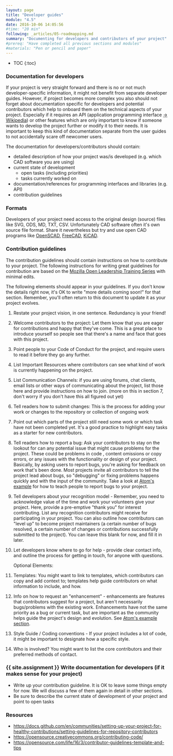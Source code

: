 ```yaml
---
layout: page
title: "Developer guides"
module: "4.5"
date: 2016-10-06 14:05:56
#time: "20 min"
following: _articles/05-roadmapping.md
summary: "Documenting for developers and contributors of your project"
#prereq: "Have completed all previous sections and modules"
#materials: "Pen or pencil and paper"
---
```

* TOC
{:toc}

### Documentation for developers
If your project is very straight forward and there is no or not much developer-specific information, it might not benefit from separate developer guides. However, if project becomes more complex you also should not forget about documentation specific for developers and potential contributors which help to onboard them on the technical aspects of your project. Especially if it requires an API (application programming interface [-> Wikipedia](https://en.wikipedia.org/wiki/API)) or other features which are only important to know if someone wants to develop the project further or modify it to their needs. It is important to keep this kind of documentation separate from the user guides to not accidentally scare off newcomer users.

The documentation for developers/contributors should contain:
- detailed description of how your project was/is developed (e.g. which CAD software you are using)
- current state of development
  - open tasks (including priorities)
  - tasks currently worked on
- documentation/references for programming interfaces and libraries (e.g. API)
- contribution guidelines

### Formats
Developers of your project need access to the original design (source) files like SVG, ODS, MD, TXT, CSV. Unfortunately CAD software often it's own source file format. Share it nevertheless but try and use open CAD programs like [OpenSCAD](https://openscad.org/), [FreeCAD](https://www.freecadweb.org/), [KiCAD](https://www.kicad.org/).

### Contribution guidelines
The contribution guidelines should contain instructions on how to contribute to your project. The following instructions for writing great guidelines for contribution are based on the [Mozilla Open Leadership Training Series](https://mozilla.github.io/open-leadership-training-series/) with minimal edits.

The following elements should appear in your guidelines. If you don't know the details right now, it's OK to write "more details coming soon!" for that section. Remember, you'll often return to this document to update it as your project evolves.

1.  Restate your project vision, in one sentence. Redundancy is your friend!
2.  Welcome contributors to the project: Let them know that you are eager for contributions and happy that they've come. This is a great place to introduce yourself so people see that there's a name and face that goes with this project.
3.  Point people to your Code of Conduct for the project, and require users to read it before they go any further.
4.  List Important Resources where contributors can see what kind of work is currently happening on the project.
6.  List Communication Channels: if you are using forums, chat clients, email lists or other ways of communicating about the project, list those here and provide instructions on how to join. (more on this in section 7, don't worry if you don't have this all figured out yet)
7.  Tell readers how to submit changes: This is the process for adding your work or changes to the repository or collection of ongoing work
8.  Point out which parts of the project still need some work or which task have not been completed yet. It's a good practice to highlight easy tasks as a starter for new contributors.
9.  Tell readers how to report a bug: Ask your contributors to stay on the lookout for can any potential issue that might cause problems for the project. These could be problems in code , content omissions or copy errors, or any issues with the functionality or design of your project. Basically, by asking users to report bugs, you're asking for feedback on work that's been done. Most projects invite all contributors to tell the project lead about bugs, so "debugging" or fixing problems happens quickly and with the input of the community. Take a look at [Atom's example](https://github.com/atom/atom/blob/master/CONTRIBUTING.md#reporting-bugs) for how to teach people to report bugs to your project.
10. Tell developers about your recognition model - Remember, you need to acknowledge value of the time and work your volunteers give your project. Here, provide a pre-emptive "thank you" for interest contributing. List any recognition contributors might receive for participating in your project. You can also outline how contributors can "level up" to become project maintainers (a certain number of bugs resolved, a certain number of changes or contributions successfully submitted to the project). You can leave this blank for now, and fill it in later.
11. Let developers know where to go for help - provide clear contact info, and outline the process for getting in touch, for anyone with questions.

    Optional Elements:

12.  Templates: You might want to link to templates, which contributors can copy and add context to; templates help guide contributors on what information to include, and how.
13.  Info on how to request an "enhancement" - enhancements are features that contributors suggest for a project, but aren't necessarily bugs/problems with the existing work. Enhancements have not the same priority as a bug or current task, but are important as the community helps guide the project's design and evolution. See [Atom's example section](https://github.com/atom/atom/blob/master/CONTRIBUTING.md#suggesting-enhancements).
14.  Style Guide / Coding conventions - If your project includes a lot of code, it might be important to designate how a specific style.
15.  Who is involved? You might want to list the core contributors and their preferred methods of contact.

### {{ site.assignment }} Write documentation for developers (if it makes sense for your project)

- Write up your contribution guideline. It is OK to leave some things empty for now. We will discuss a few of them again in detail in other sections.
- Be sure to describe the current state of development of your project and point to open tasks

### Resources
- https://docs.github.com/en/communities/setting-up-your-project-for-healthy-contributions/setting-guidelines-for-repository-contributors
- https://opensource.creativecommons.org/contributing-code/
- https://opensource.com/life/16/3/contributor-guidelines-template-and-tips
